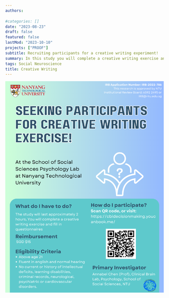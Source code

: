 ```yaml
---
authors:

#categories: []
date: "2023-08-23"
draft: false
featured: false
lastMod: "2023-10-10"
projects: ["PROOF"]
subtitle: Recruiting participants for a creative writing experiment!
summary: In this study you will complete a creative writing exercise and fill in questionnaires. Sign up by following the link or scanning the QR code.
tags: Social Neuroscience
title: Creative Writing
---
```




![png](./proof.png)

